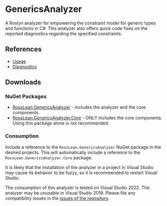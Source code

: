 # GenericsAnalyzer
A Roslyn analyzer for empowering the constraint model for generic types and functions in C#. This analyzer also offers quick code fixes on the reported diagnostics regarding the specified constraints.

## References
- [Usage](https://github.com/RossLean/RossLean/blob/master/RossLean.GenericsAnalyzer/docs/usage.md)
- [Diagnostics](https://github.com/RossLean/RossLean/blob/master/RossLean.GenericsAnalyzer/docs/index.md)

## Downloads

### NuGet Packages
- [RossLean.GenericsAnalyzer](https://www.nuget.org/packages/RossLean.GenericsAnalyzer) - includes the analyzer and the core components.
- [RossLean.GenericsAnalyzer.Core](https://www.nuget.org/packages/RossLean.GenericsAnalyzer.Core) - ONLY includes the core components. Using this package alone is not recommended.

### Consumption
Include a reference to the `RossLean.GenericsAnalyzer` NuGet package in the desired projects. This will automatically include a reference to the `RossLean.GenericsAnalyzer.Core` package.

It is likely that the installation of the analyzer in a project in Visual Studio may cause its behavior to be fuzzy, so it is recommended to restart Visual Studio.

The consumption of this analyzer is tested on Visual Studio 2022. The analyzer may be unusable in Visual Studio 2019. Please file any compatibility issues in the [issues of the repository](https://github.com/RossLean/RossLean/issues).

